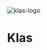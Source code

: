 ![klas-logo](https://github.com/OgaDavid/Klas/assets/104001201/c30f4952-c5ce-4d8d-91a2-e2fbfeceb666)

# Klas